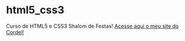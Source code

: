# html5_css3
Curso de HTML5 e CSS3
Shalom de Festas!
<a href ="https://martinellidev.github.io/html5_css3/desafios/d12/index.html">Acesse aqui o meu site do Cordel! </a>
